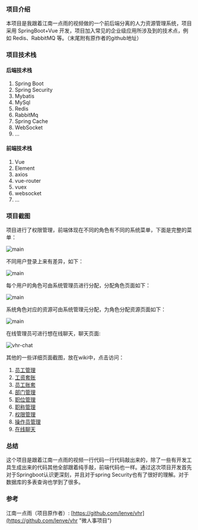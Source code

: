 ### 项目介绍

本项目是我跟着江南一点雨的视频做的一个前后端分离的人力资源管理系统，项目采用 SpringBoot+Vue 开发，项目加入常见的企业级应用所涉及到的技术点，例如 Redis、RabbitMQ 等。（末尾附有原作者的github地址）

### 项目技术栈

#### 后端技术栈

1. Spring Boot
2. Spring Security
3. Mybatis
4. MySql
5. Redis
6. RabbitMq
7. Spring Cache
8. WebSocket
9. ...

#### 前端技术栈

1. Vue
2. Element
3. axios
4. vue-router
5. vuex
6. websocket
7. ...

### 项目截图

项目进行了权限管理，前端体现在不同的角色有不同的系统菜单，下面是完整的菜单：

![main](https://raw.githubusercontent.com/wiki/qiuyunduo/vhr/img/vhr-home.png 'vhr-home')

不同用户登录上来有差异，如下：

![main](https://raw.githubusercontent.com/wiki/qiuyunduo/vhr/img/vhr-otherRole.png 'vhr-otherRole')

每个用户的角色可由系统管理员进行分配，分配角色页面如下：

![main](https://raw.githubusercontent.com/wiki/qiuyunduo/vhr/img/vhr-hrMang.png 'vhr-hrMang')

系统角色对应的资源可由系统管理元分配，为角色分配资源页面如下：

![main](https://raw.githubusercontent.com/wiki/qiuyunduo/vhr/img/vhr-permissMang.png 'vhr-permission')

在线管理员可进行想在线聊天，聊天页面:

![vhr-chat](https://raw.githubusercontent.com/wiki/qiuyunduo/vhr/img/vhr-chat.png 'vhr-chat')



其他的一些详细页面截图，放在wiki中，点击访问：

1. [员工管理](https://github.com/qiuyunduo/vhr/wiki/Employee)
2. [工资套账](./wiki/Employee)
3. [员工账套](http://baidu.com)
4. [部门管理](http://baidu.com)
5. [职位管理](http://baidu.com)
6. [职称管理](http://baidu.com)
7. [权限管理](http://baidu.com)
8. [操作员管理](http://baidu.com)
9. [在线聊天](http://baidu.com)

### 总结

这个项目是跟着江南一点雨的视频一行代码一行代码敲出来的，除了一些有开发工具生成出来的代码其他全部跟着纯手敲，前端代码也一样。通过这次项目开发首先对于Springboot认识更深刻，并且对于spring Security也有了很好的理解。对于数据库的多表查询也学到了很多。

### 参考

江南一点雨（项目原作者）: [https://github.com/lenve/vhr](https://github.com/lenve/vhr "微人事项目")